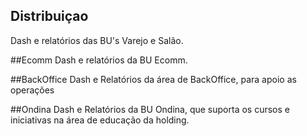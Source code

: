 ## Distribuiçao
Dash e relatórios das BU's Varejo e Salão.

##Ecomm
Dash e relatórios da BU Ecomm.

##BackOffice
Dash e Relatórios da área de BackOffice, para apoio as operações

##Ondina
Dash e Relatórios da BU Ondina, que suporta os cursos e iniciativas na área de educação da holding.

